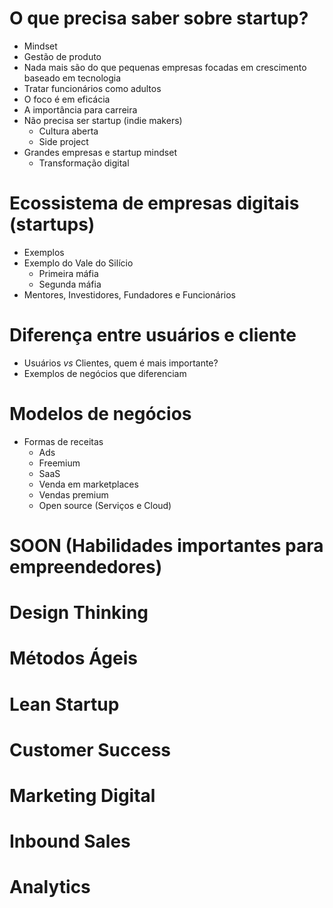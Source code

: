 # O que precisa saber sobre startup?
  - Mindset
  - Gestão de produto
  - Nada mais são do que pequenas empresas focadas em crescimento baseado em tecnologia
  - Tratar funcionários como adultos
  - O foco é em eficácia
  - A importância para carreira
  - Não precisa ser startup (indie makers)
    - Cultura aberta
    - Side project
  - Grandes empresas e startup mindset
    - Transformação digital
  
# Ecossistema de empresas digitais (startups)
  - Exemplos
  - Exemplo do Vale do Silício
    - Primeira máfia
    - Segunda máfia
  - Mentores, Investidores, Fundadores e Funcionários

# Diferença entre usuários e cliente
  - Usuários _vs_ Clientes, quem é mais importante?
  - Exemplos de negócios que diferenciam

# Modelos de negócios
  - Formas de receitas
    - Ads
    - Freemium
    - SaaS
    - Venda em marketplaces
    - Vendas premium
    - Open source (Serviços e Cloud)
    
    
# SOON (Habilidades importantes para empreendedores)
# Design Thinking
# Métodos Ágeis
# Lean Startup
# Customer Success
# Marketing Digital
# Inbound Sales
# Analytics
